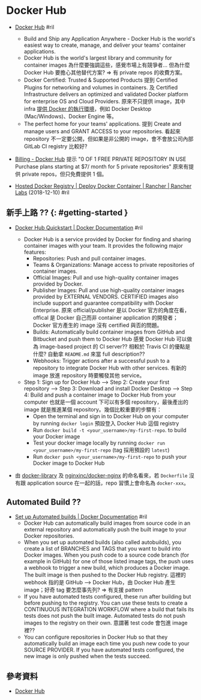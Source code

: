 # Docker Hub

  - [Docker Hub](https://hub.docker.com/) #ril
      - Build and Ship any Application Anywhere - Docker Hub is the world's easiest way to create, manage, and deliver your teams' container applications.
      - Docker Hub is the world's largest library and community for container images 為什麼要強調這些，感覺市場上有競爭者... 但為什麼 Docker Hub 要擔心其他替代方案? => 有 private repos 的收費方案。
      - Docker Certified: Trusted & Supported Products 提到 Certified Plugins for networking and volumes in containers. 及 Certified Infrastructure delivers an optimized and validated Docker platform for enterprise OS and Cloud Providers. 原來不只提供 image，其中 infra [提供 Docker 的執行環境](https://hub.docker.com/search/?type=edition&offering=community)，例如 Docker Desktop (Mac/Windows)、Docker Engine 等。
      - The perfect home for your teams' applications. 提到 Create and manage users and GRANT ACCESS to your repositories. 看起來 repository 不一定要公開，但如果是非公開的 image，會不會放公司內部 GitLab CI registry 比較好?

  - [Billing - Docker Hub](https://cloud.docker.com/billing) 提示 "0 OF 1 FREE PRIVATE REPOSITORY IN USE Purchase plans starting at $7/ month for 5 private repositories" 原來有提供 private repos，但只免費提供 1 個。

  - [Hosted Docker Registry \| Deploy Docker Container \| Rancher \| Rancher Labs](https://rancher.com/comparing-four-hosted-docker-registries/) (2018-12-10) #ril

## 新手上路 ?? {: #getting-started }

  - [Docker Hub Quickstart \| Docker Documentation](https://docs.docker.com/docker-hub/) #ril
      - Docker Hub is a service provided by Docker for finding and sharing container images with your team. It provides the following major features:
          - Repositories: Push and pull container images.
          - Teams & Organizations: Manage access to private repositories of container images.
          - Official Images: Pull and use high-quality container images provided by Docker.
          - Publisher Images: Pull and use high-quality container images provided by EXTERNAL VENDORS. CERTIFIED images also include support and guarantee compatibility with Docker Enterprise. 原來 official/publisher 是以 Docker 官方的角度在看，offical 是 Docker 自己而非 container application 的開發者；Docker 官方產生的 image 沒有 certified 與否的問題。
          - Builds: Automatically build container images from GitHub and Bitbucket and push them to Docker Hub 感覺 Docker Hub 可以做為 image-based project 的 CI server?? 相較於 Travis CI 的優點是什麼? 自動拿 `README.md` 來當 full description??
          - Webhooks: Trigger actions after a successful push to a repository to integrate Docker Hub with other services. 有新的 image 放進 repository 時要觸發其他 service。
      - Step 1: Sign up for Docker Hub --> Step 2: Create your first repository --> Step 3: Download and install Docker Desktop --> Step 4: Build and push a container image to Docker Hub from your computer 也就是一個 account 下可以有多個 repository，最後產出的 image 就是推進某個 repository。幾個比較重要的步驟有：
          - Open the terminal and sign in to Docker Hub on your computer by running `docker login` 預設登入 Docker Hub 這個 registry
          - Run `docker build -t <your_username>/my-first-repo`. to build your Docker image
          - Test your docker image locally by running `docker run <your_username>/my-first-repo` (tag 採用預設的 `latest`)
          - Run `docker push <your_username>/my-first-repo` to push your Docker image to Docker Hub

  - 由 [docker\-library](https://github.com/docker-library) 及 [nginxinc/docker\-nginx](https://github.com/nginxinc/docker-nginx/) 的命名看來，若 `Dockerfile` 沒有跟 application source 在一起的話，repo 習慣上會命名為 `docker-xxx`。

## Automated Build ??

  - [Set up Automated builds \| Docker Documentation](https://docs.docker.com/docker-hub/builds/) #ril
      - Docker Hub can automatically build images from source code in an external repository and automatically push the built image to your Docker repositories.
      - When you set up automated builds (also called autobuilds), you create a list of BRANCHES and TAGS that you want to build into Docker images. When you push code to a source code branch (for example in GitHub) for one of those listed image tags, the push uses a webhook to trigger a new build, which produces a Docker image. The built image is then pushed to the Docker Hub registry. 這裡的 webhook 指的是 GitHub --> Docker Hub，由 Docker Hub 產生 image；好奇 tag 要怎麼事先列? => 有支援 pattern
      - If you have automated tests configured, these run after building but before pushing to the registry. You can use these tests to create a CONTINUOUS INTEGRATION WORKFLOW where a build that fails its tests does not push the built image. Automated tests do not push images to the registry on their own. 意謂著 test code 會包進 image 裡??
      - You can configure repositories in Docker Hub so that they automatically build an image each time you push new code to your SOURCE PROVIDER. If you have automated tests configured, the new image is only pushed when the tests succeed.

## 參考資料

  - [Docker Hub](https://hub.docker.com/)
